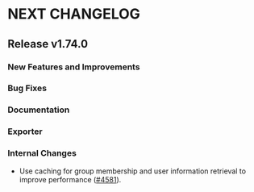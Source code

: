 # NEXT CHANGELOG

## Release v1.74.0

### New Features and Improvements

### Bug Fixes

### Documentation

### Exporter

### Internal Changes

* Use caching for group membership and user information retrieval to improve performance ([#4581](https://github.com/databricks/terraform-provider-databricks/pull/4581)).
